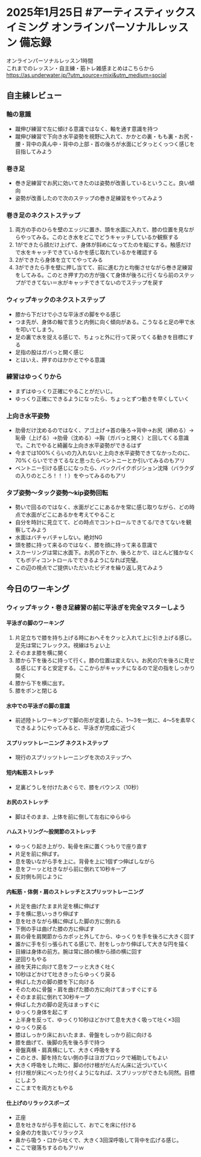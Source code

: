 # 2025年1月25日 #アーティスティックスイミング オンラインパーソナルレッスン 備忘録
オンラインパーソナルレッスン1時間  
これまでのレッスン・自主練・筋トレ雑感まとめはこちらから  
https://as.underwater.jp/?utm_source=mixi&utm_medium=social  
## 自主練レビュー
### 軸の意識
- 蹴伸び練習で左に傾ける意識ではなく、軸を通す意識を持つ
- 蹴伸び練習で下向き水平姿勢を視野に入れて、かかとの裏・もも裏・お尻・腰・背中の真ん中・背中の上部・首の後ろが水面にビタっとくっつく感じを目指してみよう
### 巻き足
- 巻き足練習でお尻に効いてきたのは姿勢が改善しているということ。良い傾向
- 姿勢が改善したので次のステップの巻き足練習をやってみよう
### 巻き足のネクストステップ
1. 両方の手のひらを壁のエッジに置き、頭を水面に入れて、膝の位置を見ながらやってみる。このとき水をどこでどうキャッチしているか観察する
2. 1ができたら顔だけ上げて、身体が斜めになってたのを縦にする。触感だけで水をキャッチできているかを感じ取れているかを確認する
3. 2ができたら身体を立ててやってみる
4. 3ができたら手を壁に押し当てて、前に進む力と均衡させながら巻き足練習をしてみる。このとき押す力の方が強くて身体が後ろに行くなら前のステップができてない＝水がキャッチできてないのでステップを戻す
### ウィップキックのネクストステップ
- 膝から下だけで小さな平泳ぎの脚をやる感じ
- つま先が、身体の軸で言うと内側に向く傾向がある。こうなると足の甲で水を叩いてしまう。
- 足の裏で水を捉える感じで、ちょっと外に行って戻ってくる動きを目標にする
- 足指の股はガバっと開く感じ
- とはいえ、押すのはかかとでやる意識
### 練習はゆっくりから
- まずはゆっくり正確にやることがだいじ。
- ゆっくり正確にできるようになったら、ちょっとずつ動きを早くしていく
### 上向き水平姿勢
- 肋骨だけ沈めるのではなく、アゴ上げ→首の後ろ→背中→お尻（締める）→恥骨（上げる）→肋骨（沈める）→胸（ガバっと開く）と回してくる意識で。これでやると綺麗な上向き水平姿勢ができるはず
- 今までは100%くらいの力入れないと上向き水平姿勢できてなかったのに、70%くらいでできてるなと思ったらベントニーとか引いてみるのもアリ
- ベントニー引ける感じになったら、バックパイクポジション沈降（バラクダの入りのところ！！！）をやってみるのもアリ
### タブ姿勢～タック姿勢～kip姿勢回転
- 勢いで回るのではなく、水面がどこにあるかを常に感じ取りながら、どの時点で水面がどこにあるかを考えてやること
- 自分を時計に見立てて、どの時点でコントロールできてる/できてないを観察してみよう
- 水面はバチャバチャしない。絶対NG
- 頭を膝に持って来るのではなく、膝を顔に持って来る意識で
- スカーリングは常に水面下。お尻の下とか、後ろとかで、ほとんど掻かなくてもボディコントロールでできるようになれば完璧。
- この辺の視点でご提供いただいたビデオを繰り返し見てみよう
## 今日のワーキング
### ウィップキック・巻き足練習の前に平泳ぎを完全マスターしよう
#### 平泳ぎの脚のワーキング
1. 片足立ちで膝を持ち上げる時におへそをクッと入れて上に引き上げる感じ。足先は常にフレックス。視線はちょい上
2. そのまま膝を横に開く
3. 膝から下を後ろに持って行く。膝の位置は変えない。お尻の穴を後ろに見せる感じにすると安定する。ここからがキャッチになるので足の指をしっかり開く
4. 膝から下を横に出す。
5. 膝をポンと閉じる
#### 水中での平泳ぎの脚の意識
- 前述陸トレワーキングで脚の形が定着したら、1～3を一気に、4～5を素早くできるようにやってみると、平泳ぎが完成に近づく
#### スプリッツトレーニング ネクストステップ
- 現行のスプリッツトレーニングを次のステップへ
#### 短内転筋ストレッチ
- 足裏どうしを付けたあぐらで、膝をバウンス（10秒）
#### お尻のストレッチ
- 脚はそのまま、上体を前に倒して左右にゆらゆら
#### ハムストリング～股関節のストレッチ
- ゆっくり起き上がり、恥骨を床に置くつもりで座り直す
- 片足を前に伸ばす。
- 息を吸いながら手を上に。背骨を上に1個ずつ伸ばしながら
- 息をフーッと吐きながら前に倒れて10秒キープ
- 反対側も同じように
#### 内転筋・体側・肩のストレッチとスプリッツトレーニング
- 片足を曲げたまま片足を横に伸ばす
- 手を横に思いっきり伸ばす
- 息を吐きながら横に伸ばした脚の方に倒れる
- 下側の手は曲げた膝の方に伸ばす
- 肩の骨を肩関節からカポッと外してから、ゆっくりを手を後ろに大きく回す
- 誰かに手を引っ張られてる感じで、肘をしっかり伸ばして大きな円を描く
- 目線は身体の前方。腕は常に顔の横から顔の横に回す
- 逆回りもやる
- 顔を天井に向けて息をフーッと大きく吐く
- 10秒ほどかけて吐ききったらゆっくり戻る
- 伸ばした方の脚の膝を下に向ける
- そのために骨盤・肩を曲げた膝の方に向けてまっすぐにする
- そのまま前に倒れて30秒キープ
- 伸ばした方の脚の足先はまっすぐに
- ゆっくり身体を起こす
- 上半身を反って、ゆっくり10秒ほどかけて息を大きく吸って吐く×3回
- ゆっくり戻る
- 膝はしっかり床においたまま、骨盤をしっかり前に向ける
- 膝を曲げて、後脚の先を後ろ手で持つ
- 骨盤真横・肩真横にして、大きく呼吸をする
- このとき、脚を持たない側の手はヨガブロックで補助してもよい
- 大きく呼吸をした時に、脚の付け根がだんだん床に近づいていく
- 付け根が床にべったり付くようになれば、スプリッツができたも同然。目標にしよう
- ここまでを両方ともやる
#### 仕上げのリラックスポーズ
- 正座
- 息を吐きながら手を前にして、おでこを床に付ける
- 全身の力を抜いてリラックス
- 鼻から吸う・口から吐くで、大きく3回深呼吸して背中を広げる感じ。
- ここで寝落ちするのもアリｗ